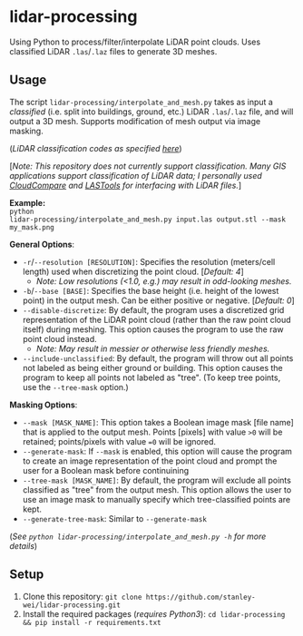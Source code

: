 
# lidar-processing
Using Python to process/filter/interpolate LiDAR point clouds. Uses classified LiDAR `.las`/`.laz` files to generate 3D meshes.



## Usage
The script `lidar-processing/interpolate_and_mesh.py` takes as input a *classified* (i.e. split into buildings, ground, etc.) LiDAR `.las`/`.laz` file, and will output a 3D mesh. Supports modification of mesh output via image masking.

(*LiDAR classification codes as specified [here](https://desktop.arcgis.com/en/arcmap/latest/manage-data/las-dataset/lidar-point-classification.htm)*)

[*Note: This repository does not currently support classification. Many GIS applications support classification of LiDAR data; I personally used [CloudCompare](https://www.cloudcompare.org/) and [LASTools](https://rapidlasso.de/product-overview/) for interfacing with LiDAR files.*]

**Example:**
<br><code>python lidar-processing/interpolate_and_mesh.py input.las output.stl --mask my_mask.png</code>

**General Options**:

 - `-r`/`--resolution [RESOLUTION]`: Specifies the resolution (meters/cell length) used when discretizing the point cloud. [*Default: 4*]
	 - *Note: Low resolutions (<1.0, e.g.) may result in odd-looking meshes.*
 - `-b`/`--base [BASE]`: Specifies the base height (i.e. height of the lowest point) in the output mesh. Can be either positive or negative. [*Default: 0*]
 - `--disable-discretize`: By default, the program uses a discretized grid representation of the LiDAR point cloud (rather than the raw point cloud itself) during meshing. This option causes the program to use the raw point cloud instead.
	 - *Note: May result in messier or otherwise less friendly meshes.*
 - `--include-unclassified`: By default, the program will throw out all points not labeled as being either ground or building. This option causes the program to keep all points not labeled as "tree". (To keep tree points, use the `--tree-mask` option.)

**Masking Options**:
- `--mask [MASK_NAME]`: This option takes a Boolean image mask [file name] that is applied to the output mesh. Points [pixels] with value `>0` will be retained; points/pixels with value `=0` will be ignored.
- `--generate-mask`: If `--mask` is enabled, this option will cause the program to create an image representation of the point cloud and prompt the user for a Boolean mask before continuining
- `--tree-mask [MASK_NAME]`: By default, the program will exclude all points classified as "tree" from the output mesh. This option allows the user to use an image mask to manually specify which tree-classified points are kept.
- `--generate-tree-mask`: Similar to `--generate-mask`

(*See `python lidar-processing/interpolate_and_mesh.py -h` for more details*)

## Setup
 1. Clone this repository: `git clone https://github.com/stanley-wei/lidar-processing.git`
 2. Install the required packages (*requires Python3*): `cd lidar-processing && pip install -r requirements.txt`

